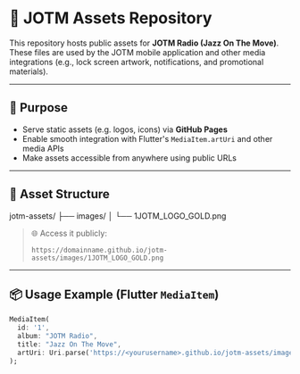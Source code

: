 # 🎵 JOTM Assets Repository

This repository hosts public assets for **JOTM Radio (Jazz On The Move)**. These files are used by the JOTM mobile application and other media integrations (e.g., lock screen artwork, notifications, and promotional materials).

---

## 🧾 Purpose

- Serve static assets (e.g. logos, icons) via **GitHub Pages**
- Enable smooth integration with Flutter's `MediaItem.artUri` and other media APIs
- Make assets accessible from anywhere using public URLs

---

## 📁 Asset Structure
jotm-assets/
├── images/
│ └── 1JOTM_LOGO_GOLD.png



> 🌐 Access it publicly:
> 
> `https://domainname.github.io/jotm-assets/images/1JOTM_LOGO_GOLD.png`

---

## 📦 Usage Example (Flutter `MediaItem`)

```dart
MediaItem(
  id: '1',
  album: "JOTM Radio",
  title: "Jazz On The Move",
  artUri: Uri.parse('https://<yourusername>.github.io/jotm-assets/images/1JOTM_LOGO_GOLD.png'),
);